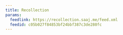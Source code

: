 ```yaml
---
title: Recollection
params:
  feedlink: https://recollection.saaj.me/feed.xml
  feedid: c05b027f84853bf24bbf387c3de280fc
---
```

